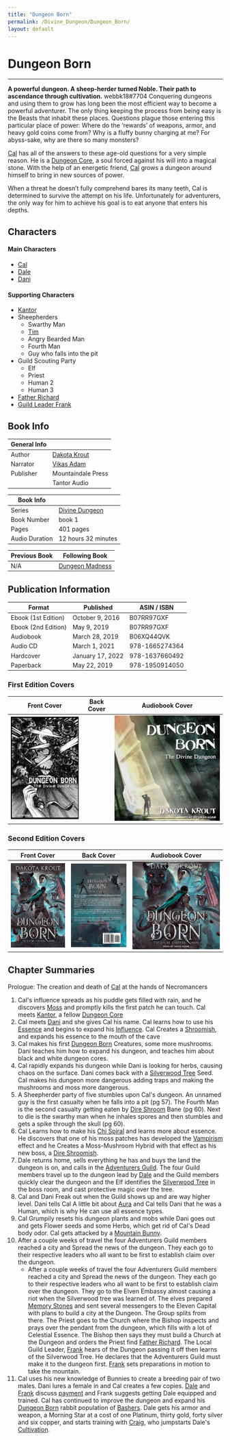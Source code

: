 ```yaml
---
title: "Dungeon Born"
permalink: /Divine_Dungeon/Dungeon_Born/
layout: default
---
```

# Dungeon Born
---
**A powerful dungeon. A sheep-herder turned Noble. Their path to ascendance through cultivation.**
webbk18#7704
Conquering dungeons and using them to grow has long been the most efficient way to become a powerful adventurer. The only thing keeping the process from being easy is the Beasts that inhabit these places. Questions plague those entering this particular place of power: Where do the ‘rewards’ of weapons, armor, and heavy gold coins come from? Why is a fluffy bunny charging at me? For abyss-sake, why are there so many monsters?

[Cal](../../_Characters/DivineDungeon/Cal.md) has all of the answers to these age-old questions for a very simple reason. He is a [Dungeon Core](../../_Lexicon/DungeonCore.md), a soul forced against his will into a magical stone. With the help of an energetic friend, [Cal](../../_Characters/DivineDungeon/Cal.md) grows a dungeon around himself to bring in new sources of power.

When a threat he doesn’t fully comprehend bares its many teeth, Cal is determined to survive the attempt on his life. Unfortunately for adventurers, the only way for him to achieve his goal is to eat anyone that enters his depths.

## Characters

#### Main Characters
- [Cal](../../_Characters/DivineDungeon/Cal.md)
- [Dale](../../_Characters/DivineDungeon/Dale.md)
- [Dani](../../_Characters/DivineDungeon/Dani.md)

#### Supporting Characters

- [Kantor](../../_Characters/DivineDungeon/Kantor.md)
- Sheepherders
	- Swarthy Man
	- [Tim](../../_Characters/DivineDungeon/Tim.md)
	- Angry Bearded Man
	- Fourth Man
	- Guy who falls into the pit
-  Guild Scouting Party
	- Elf
	- Priest
	- Human 2 
	- Human 3
- [Father Richard](../../_Characters/DivineDungeon/FatherRichard.md)
- [Guild Leader Frank](../../_Characters/DivineDungeon/Frank.md)


## Book Info

| General Info |  |
|---|---|
| Author| [Dakota Krout](../../_Lexicon/DakotaKrout.md) |
| Narrator| [Vikas Adam](../../_Lexicon/VikasAdam.md) |
| Publisher | Mountaindale Press |
| | Tantor Audio |

| Book Info |  |
|---|---|
| Series | [Divine Dungeon](DivineDungeon.md) |
| Book Number | book 1 |
| Pages | 401 pages |
| Audio Duration| 12 hours 32 minutes |

| Previous Book | Following Book |
|---|---|
| N/A | [Dungeon Madness](DungeonMadness.md)|

## Publication Information

| Format | Published | ASIN / ISBN |
|---|---|---|
| Ebook (1st Edition) | October 9, 2016 | B07RR97GXF |
| Ebook (2nd Edition) | May 9, 2019 | B07RR97GXF |
| Audiobook | March 28, 2019 | B06XQ44QVK |
| Audio CD | March 1, 2021 | 978-1665274364 |
| Hardcover | January 17, 2022 | 978-1637660492 |
| Paperback | May 22, 2019 | 978-1950914050 |

### First Edition Covers

| Front Cover | Back Cover | Audiobook Cover |
|---|---|---|
| ![dungeonborncover1](../../images/DivineDungeon/DungeonBorn/dungeonborn_cover1.jpg) |   | ![dungeonborn_audiocover1](../../images/DivineDungeon/DungeonBorn/dungeonborn_audiocover1.jpg) |

### Second Edition Covers

| Front Cover | Back Cover | Audiobook Cover |
|---|---|---|
| ![dungeonborn_cover2](../../images/DivineDungeon/DungeonBorn/dungeonborn_cover2.jpg) | ![dungeonborn_backcover](../../images/DivineDungeon/DungeonBorn/dungeonborn_backcover.jpg) | ![dungeonborn_audiocover2](../../images/DivineDungeon/DungeonBorn/dungeonborn_audiocover2.jpg) |

## Chapter Summaries
Prologue: The creation and death of [Cal](../../_Characters/DivineDungeon/Cal.md) at the hands of Necromancers
1. Cal's influence spreads as his puddle gets filled with rain, and he discovers [Moss](../../_Lexicon/Moss.md) and promptly kills the first patch he can touch. Cal meets [Kantor](../../_Characters/DivineDungeon/Kantor.md), a fellow [Dungeon Core](../../_Lexicon/DungeonCore.md)
2. Cal meets [Dani](../../_Characters/DivineDungeon/Dani.md) and she gives Cal his name. Cal learns how to use his [Essence](../../_Lexicon/Essence.md) and begins to expand his [Influence](../../_Lexicon/Influence.md). Cal Creates a [Shroomish](../../_Bestiary/Shroomish.md), and expands his essence to the mouth of the cave
3. Cal makes his first [Dungeon Born](../../_Lexicon/DungeonBornC.md) Creatures, some more mushrooms. Dani teaches him how to expand his dungeon, and teaches him about black and white dungeon cores.
4. Cal rapidly expands his dungeon while Dani is looking for herbs, causing chaos on the surface. Dani comes back with a [Silverwood Tree](../../_Lexicon/SilverwoodTree.md) Seed.  Cal makes his dungeon more dangerous adding traps and making the mushrooms and moss more dangerous.
5. A Sheepherder party of five stumbles upon Cal's dungeon. An unnamed guy is the first casualty when he falls into a pit (pg 57). The Fourth Man is the second casualty getting eaten by [Dire Shroom](../../_Bestiary/DireShroom.md) Bane (pg 60). Next to die is the swarthy man when he inhales spores and then stumbles and gets a spike through the skull (pg 60).
6. Cal Learns how to make his [Chi Spiral](../../_Lexicon/ChiSpiral.md) and learns more about essence. He discovers that one of his moss patches has developed the [Vampirism](../../_Lexicon/Vampirism.md) effect and he Creates a Moss-Mushroom Hybrid with that effect as his new boss, a [Dire Shroomish](../../_Bestiary/DireShroomish.md).
7. Dale returns home, sells everything he has and buys the land the dungeon is on, and calls in the [Adventurers Guild](../../_Characters/DivineDungeon/AdventurersGuild.md). The four Guild members travel up to the dungeon lead by [Dale](../../_Characters/DivineDungeon/Dale.md) and the Guild members quickly clear the dungeon and the Elf identifies the [Silverwood Tree](../../_Lexicon/SilverwoodTree.md) in the boss room, and cast protective magic over the tree.
8. Cal and Dani Freak out when the Guild shows up and are way higher level. Dani tells Cal A little bit about [Aura](../../_Lexicon/Aura.md) and Cal tells Dani that he was a Human, which is why He can use all essence types.
9. Cal Grumpily resets his dungeon plants and mobs while Dani goes out and gets Flower seeds and some Herbs, which get rid of Cal's Dead body odor. Cal gets attacked by a [Mountain Bunny](../../_Bestiary/MountainBunny.md). 
10. After a couple weeks of travel the four Adventurers Guild members reached a city and Spread the news of the dungeon. They each go to their respective leaders who all want to be first to establish claim over the dungeon.
	- After a couple weeks of travel the four Adventurers Guild members reached a city and Spread the news of the dungeon. They each go to their respective leaders who all want to be first to establish claim over the dungeon. They go to the Elven Embassy almost causing a riot when the Silverwood tree was learned of. The elves prepared [Memory Stones](../../_Lexicon/MemoryStone.md) and sent several messengers to the Eleven Capital with plans to build a city at the Dungeon. The Group splits from there. The Priest goes to the Church where the Bishop inspects and prays over the pendant from the dungeon, which fills with a lot of Celestial Essence. The Bishop then says they must build a Church at the Dungeon and orders the Priest find [Father Richard](../../_Characters/DivineDungeon/FatherRichard.md). The Local Guild Leader, [Frank](../../_Characters/DivineDungeon/Frank.md) hears of the Dungeon passing it off then learns of the Silverwood Tree. He declares that the Adventurers Guild must make it to the dungeon first. [Frank](../../_Characters/DivineDungeon/Frank.md) sets preparations in motion to take the mountain.
11. Cal uses his new knowledge of Bunnies to create a breeding pair of two males. Dani lures a female in and Cal creates a few copies. [Dale](../../_Characters/DivineDungeon/Dale.md) and [Frank](../../_Characters/DivineDungeon/Frank.md) discuss [payment](../../_Lexicon/GuildDeal.md) and Frank suggests getting Dale equipped and trained. Cal has continued to improve the dungeon and expand his [Dungeon Born](DungeonBorn.md) rabbit population of [Bashers](../../_Bestiary/Basher.md). Dale gets his armor and weapon, a Morning Star at a cost of one Platinum, thirty gold, forty silver and six copper, and starts training with [Craig](../../_Characters/DivineDungeon/Craig.md), who jumpstarts Dale's [Cultivation](../../_Lexicon/Cultivation.md).




